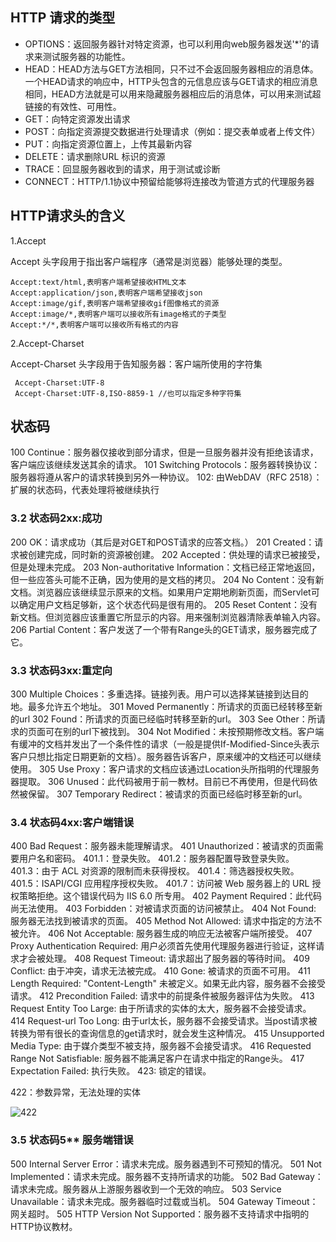 ## HTTP 请求的类型

- OPTIONS：返回服务器针对特定资源，也可以利用向web服务器发送'*'的请求来测试服务器的功能性。
- HEAD：HEAD方法与GET方法相同，只不过不会返回服务器相应的消息体。一个HEAD请求的响应中，HTTP头包含的元信息应该与GET请求的相应消息相同，HEAD方法就是可以用来隐藏服务器相应后的消息体，可以用来测试超链接的有效性、可用性。
- GET：向特定资源发出请求
- POST：向指定资源提交数据进行处理请求（例如：提交表单或者上传文件）
- PUT：向指定资源位置上，上传其最新内容
- DELETE：请求删除URL 标识的资源
- TRACE：回显服务器收到的请求，用于测试或诊断
- CONNECT：HTTP/1.1协议中预留给能够将连接改为管道方式的代理服务器



## HTTP请求头的含义

1.Accept

Accept 头字段用于指出客户端程序（通常是浏览器）能够处理的类型。

```
Accept:text/html,表明客户端希望接收HTML文本
Accept:application/json,表明客户端希望接收json
Accept:image/gif,表明客户端希望接收gif图像格式的资源
Accept:image/*,表明客户端可以接收所有image格式的子类型
Accept:*/*,表明客户端可以接收所有格式的内容
```

2.Accept-Charset

Accept-Charset 头字段用于告知服务器：客户端所使用的字符集

```
 Accept-Charset:UTF-8
 Accept-Charset:UTF-8,ISO-8859-1 //也可以指定多种字符集
```

## 状态码

100 Continue：服务器仅接收到部分请求，但是一旦服务器并没有拒绝该请求，客户端应该继续发送其余的请求。
101 Switching Protocols：服务器转换协议：服务器将遵从客户的请求转换到另外一种协议。
102: 由WebDAV（RFC 2518）：扩展的状态码，代表处理将被继续执行

### 3.2 状态码2xx:成功

200 OK：请求成功（其后是对GET和POST请求的应答文档。）
201 Created：请求被创建完成，同时新的资源被创建。
202 Accepted：供处理的请求已被接受，但是处理未完成。
203 Non-authoritative Information：文档已经正常地返回，但一些应答头可能不正确，因为使用的是文档的拷贝。
204 No Content：没有新文档。浏览器应该继续显示原来的文档。如果用户定期地刷新页面，而Servlet可以确定用户文档足够新，这个状态代码是很有用的。
205 Reset Content：没有新文档。但浏览器应该重置它所显示的内容。用来强制浏览器清除表单输入内容。
206 Partial Content：客户发送了一个带有Range头的GET请求，服务器完成了它。

### 3.3 状态码3xx:重定向

300 Multiple Choices：多重选择。链接列表。用户可以选择某链接到达目的地。最多允许五个地址。
301 Moved Permanently：所请求的页面已经转移至新的url
302 Found：所请求的页面已经临时转移至新的url。
303 See Other：所请求的页面可在别的url下被找到。
304 Not Modified：未按预期修改文档。客户端有缓冲的文档并发出了一个条件性的请求（一般是提供If-Modified-Since头表示客户只想比指定日期更新的文档）。服务器告诉客户，原来缓冲的文档还可以继续使用。
305 Use Proxy：客户请求的文档应该通过Location头所指明的代理服务器提取。
306 Unused：此代码被用于前一教材。目前已不再使用，但是代码依然被保留。
307 Temporary Redirect：被请求的页面已经临时移至新的url。

### 3.4 状态码4xx:客户端错误

400 Bad Request：服务器未能理解请求。
401 Unauthorized：被请求的页面需要用户名和密码。
401.1：登录失败。
401.2：服务器配置导致登录失败。
401.3：由于 ACL 对资源的限制而未获得授权。
401.4：筛选器授权失败。
401.5：ISAPI/CGI 应用程序授权失败。
401.7：访问被 Web 服务器上的 URL 授权策略拒绝。这个错误代码为 IIS 6.0 所专用。
402 Payment Required：此代码尚无法使用。
403 Forbidden：对被请求页面的访问被禁止。
404 Not Found: 服务器无法找到被请求的页面。
405 Method Not Allowed: 请求中指定的方法不被允许。
406 Not Acceptable: 服务器生成的响应无法被客户端所接受。
407 Proxy Authentication Required: 用户必须首先使用代理服务器进行验证，这样请求才会被处理。
408 Request Timeout: 请求超出了服务器的等待时间。
409 Conflict: 由于冲突，请求无法被完成。
410 Gone: 被请求的页面不可用。
411 Length Required: "Content-Length" 未被定义。如果无此内容，服务器不会接受请求。
412 Precondition Failed: 请求中的前提条件被服务器评估为失败。
413 Request Entity Too Large: 由于所请求的实体的太大，服务器不会接受请求。
414 Request-url Too Long: 由于url太长，服务器不会接受请求。当post请求被转换为带有很长的查询信息的get请求时，就会发生这种情况。
415 Unsupported Media Type: 由于媒介类型不被支持，服务器不会接受请求。
416 Requested Range Not Satisfiable: 服务器不能满足客户在请求中指定的Range头。
417 Expectation Failed: 执行失败。
423: 锁定的错误。

422：参数异常，无法处理的实体

![422](C:\Users\tanxiaolian\Desktop\422.png)

### 3.5 状态码5** 服务端错误

500 Internal Server Error：请求未完成。服务器遇到不可预知的情况。
501 Not Implemented：请求未完成。服务器不支持所请求的功能。
502 Bad Gateway：请求未完成。服务器从上游服务器收到一个无效的响应。
503 Service Unavailable：请求未完成。服务器临时过载或当机。
504 Gateway Timeout：网关超时。
505 HTTP Version Not Supported：服务器不支持请求中指明的HTTP协议教材。